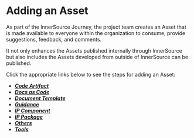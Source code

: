 # Adding an Asset

As part of the InnerSource Journey, the project team creates an Asset that is made available to everyone within the organization to consume, provide suggestions, feedback, and comments. 

It not only enhances the Assets published internally through InnerSource but also includes the Assets developed from outside of InnerSource can be published.

Click the appropriate links below to see the steps for adding an Asset:

- **_[Code Artifact](/Using-Chrysalis/Assets/Adding-an-Asset/Code-Artifact.md)_**
- **_[Docs as Code](/Using-Chrysalis/Assets/Adding-an-Asset/Docs-as-Code.md)_**
- **_[Document Template](/Using-Chrysalis/Assets/Adding-an-Asset/Document-Template.md)_**
- **_[Guidance](/Using-Chrysalis/Assets/Adding-an-Asset/Guidance.md)_**
- **_[IP Component](/Using-Chrysalis/Assets/Adding-an-Asset/IP-Component.md)_**
- **_[IP Package](/Using-Chrysalis/Assets/Adding-an-Asset/IP-Package.md)_**
- **_[Others](/Using-Chrysalis/Assets/Adding-an-Asset/Others.md)_**
- **_[Tools](/Using-Chrysalis/Assets/Adding-an-Asset/Tool.md)_**

